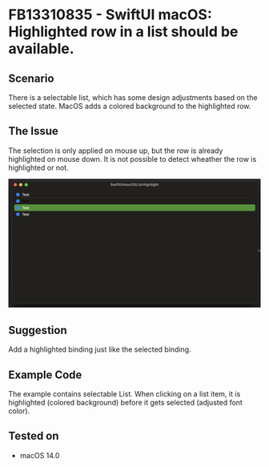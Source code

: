#  FB13310835 - SwiftUI macOS: Highlighted row in a list should be available.

## Scenario

There is a selectable list, which has some design adjustments based on the selected state.
MacOS adds a colored background to the highlighted row.


## The Issue

The selection is only applied on mouse up, but the row is already highlighted on mouse down.
It is not possible to detect wheather the row is highlighted or not.

![screenshot](./screenshot.png)


## Suggestion

Add a highlighted binding just like the selected binding.


## Example Code

The example contains selectable List. When clicking on a list item, it is highlighted (colored background) before it gets selected (adjusted font color). 


## Tested on 

- macOS  14.0

